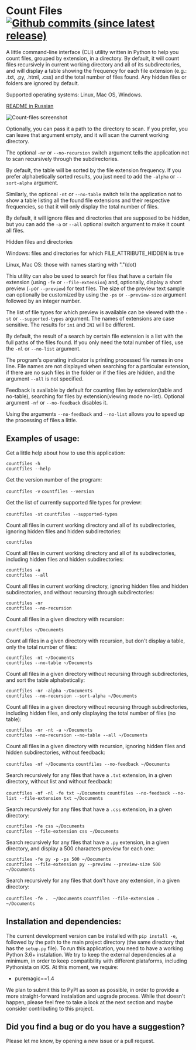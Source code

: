 # Count Files [![Github commits (since latest release)](https://img.shields.io/github/commits-since/victordomingos/Count-files/latest.svg)](https://github.com/victordomingos/Count-files)
A little command-line interface (CLI) utility written in Python to help you
count files, grouped by extension, in a directory. By default, it will count
files recursively in current working directory and all of its subdirectories,
and will display a table showing the frequency for each file extension (e.g.:
.txt, .py, .html, .css) and the total number of files found. Any hidden files
or folders are ignored by default.

Supported operating systems: Linux, Mac OS, Windows.

[README in Russian](https://github.com/victordomingos/Count-files/blob/master/docs/README_RU.md)

![Count-files screenshot](https://user-images.githubusercontent.com/18650184/39443000-1bd83b62-4cab-11e8-9942-242ba29232d7.png)

Optionally, you can pass it a path to the directory to scan. If you prefer, you can leave that argument empty, and it will scan the current working directory.

The optional `-nr` or `--no-recursion` switch argument tells the
application not to scan recursively through the subdirectories.

By default, the table will be sorted by the file extension frequency. If you
prefer alphabetically sorted results, you just need to add the `-alpha` or `--sort-alpha` 
argument.

Similarly, the optional `-nt` or `--no-table` switch tells the application
not to show a table listing all the found file extensions and their respective
frequencies, so that it will only display the total number of files.

By default, it will ignore files and directories that are supposed to be
hidden, but you can add the `-a` or `--all` optional
switch argument to make it count all files.

Hidden files and directories

Windows: files and directories for which FILE_ATTRIBUTE_HIDDEN is true

Linux, Mac OS: those with names starting with "."(dot)

This utility can also be used to search for files that have a certain file extension
(using `-fe` or `--file-extension`) and, optionally, display a short preview (`-p`or 
`--preview`) for text files. The size of the preview text sample can optionally be
customized by using the `-ps` or `--preview-size` argument followed by an integer number.

The list of file types for which preview is available can be viewed with the `-st` or `--supported-types` argument.
The names of extensions are case sensitive. The results for `ini` and `INI` will be different.

By default, the result of a search by certain file extension is a list with the full paths of the files found.
If you only need the total number of files, use the `-nl` or `--no-list` argument.

The program's operating indicator is printing processed file names in one line.
File names are not displayed when searching for a particular extension, if there are no such files in the folder or if the files are hidden, and the argument `--all` is not specified.

Feedback is available by default for counting files by extension(table and no-table),
searching for files by extension(viewing mode no-list). Optional argument `-nf` or `--no-feedback` disables it.

Using the arguments `--no-feedback` and `--no-list` allows you to speed up the processing of files a little.

## Examples of usage:

Get a little help about how to use this application:

`countfiles -h`  
`countfiles --help`


Get the version number of the program:

`countfiles -v`
`countfiles --version`


Get the list of currently supported file types for preview:

`countfiles -st`
`countfiles --supported-types`


Count all files in current working directory and all of its subdirectories, ignoring hidden files and hidden subdirectories:

`countfiles`


Count all files in current working directory and all of its subdirectories, including hidden files and hidden subdirectories:

`countfiles -a`  
`countfiles --all`


Count all files in current working directory, ignoring hidden files and hidden subdirectories, and without recursing through subdirectories:

`countfiles -nr`  
`countfiles --no-recursion`


Count all files in a given directory with recursion:

`countfiles ~/Documents`


Count all files in a given directory with recursion, but don't display a table, only the total number of files:

`countfiles -nt ~/Documents`  
`countfiles --no-table ~/Documents`


Count all files in a given directory without recursing through subdirectories, and sort the table alphabetically:

`countfiles -nr -alpha ~/Documents`  
`countfiles --no-recursion --sort-alpha ~/Documents`


Count all files in a given directory without recursing through subdirectories, including hidden files, and only displaying the total number of files (no table):

`countfiles -nr -nt -a ~/Documents`  
`countfiles --no-recursion --no-table --all ~/Documents`


Count all files in a given directory with recursion, ignoring hidden files and hidden subdirectories, without feedback:

`countfiles -nf ~/Documents`
`countfiles --no-feedback ~/Documents`


Search recursively for any files that have a `.txt` extension, in a given directory, without list and without feedback:


`countfiles -nf -nl -fe txt ~/Documents`
`countfiles --no-feedback --no-list --file-extension txt ~/Documents`


Search recursively for any files that have a `.css` extension, in a given directory:

`countfiles -fe css ~/Documents`  
`countfiles --file-extension css ~/Documents`


Search recursively for any files that have a `.py` extension, in a given directory, and display a 500 characters preview for each one:

`countfiles -fe py -p -ps 500 ~/Documents`   
`countfiles --file-extension py --preview --preview-size 500 ~/Documents`

Search recursively for any files that don't have any extension, in a given directory:

`countfiles -fe .  ~/Documents`
`countfiles --file-extension . ~/Documents`


## Installation and dependencies:

The current development version can be installed with `pip install -e`, followed by the path to the main project directory (the same directory that has the `setup.py` file). To run this application, you need to have a working Python 3.6+ instalation. We try to keep the external dependencies at a minimum, in order to keep compatibility with different plataforms, including Pythonista on iOS. At this moment, we require:

- puremagic==1.4

We plan to submit this to PyPI as soon as possible, in order to provide a more straight-forward instalation and upgrade process. While that doesn't happen, please feel free to take a look at the next section and maybe consider contributing to this project.


## Did you find a bug or do you have a suggestion?

Please let me know, by opening a new issue or a pull request.

